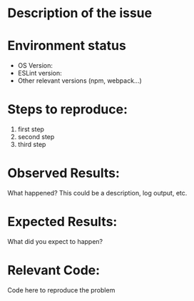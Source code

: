 # Description of the issue

# Environment status
* OS Version: 
* ESLint version:
* Other relevant versions (npm, webpack...)

# Steps to reproduce:
1. first step
2. second step
3. third step

# Observed Results:
What happened? This could be a description, log output, etc.

# Expected Results:
What did you expect to happen?

# Relevant Code:
Code here to reproduce the problem
